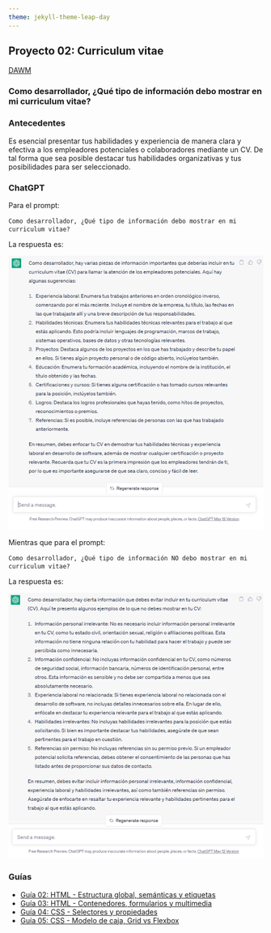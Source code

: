```yaml
---
theme: jekyll-theme-leap-day
---
```


## Proyecto 02: Curriculum vitae

[DAWM](/DAWM/)

### Como desarrollador, ¿Qué tipo de información debo mostrar en mi curriculum vitae?

### Antecedentes

Es esencial presentar tus habilidades y experiencia de manera clara y efectiva a los empleadores potenciales o colaboradores mediante un CV. De tal forma que sea posible destacar tus habilidades organizativas y tus posibilidades para ser seleccionado.

### ChatGPT

Para el prompt: 

```
Como desarrollador, ¿Qué tipo de información debo mostrar en mi curriculum vitae?
```
La respuesta es:

![proyecto2](archivos/proyecto02-pregunta1.png)

Mientras que para el prompt: 

```
Como desarrollador, ¿Qué tipo de información NO debo mostrar en mi curriculum vitae?
```
La respuesta es:

![proyecto2](archivos/proyecto02-pregunta2.png)

### Guías

* [Guía 02: HTML - Estructura global, semánticas y etiquetas](/DAWM/guias/2023/guia02)
* [Guía 03: HTML - Contenedores, formularios y multimedia](/DAWM/guias/2023/guia03)
* [Guía 04: CSS - Selectores y propiedades](/DAWM/guias/2023/guia04)
* [Guía 05: CSS - Modelo de caja, Grid vs Flexbox](/DAWM/guias/2023/guia05)

